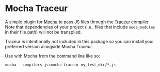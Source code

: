 # Mocha Traceur

A simple plugin for [Mocha](https://visionmedia.github.io/mocha/) to pass JS files through the [Traceur](https://github.com/google/traceur-compiler) compiler. Note that dependencies of your project (i.e., files that include `node_modules` in their file path) will not be transpiled.

Traceur is intentionally not included in this package so you can install your preferred version alongside Mocha Traceur.

Use with Mocha from the command line like so:

    mocha --compilers js:mocha-traceur my_test_dir/*.js
